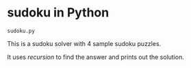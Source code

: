 # sudoku in Python


`sudoku.py`

This is a sudoku solver with 4 sample sudoku puzzles.

It uses _recursion_ to find the answer and prints out the solution.
